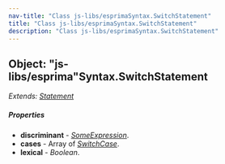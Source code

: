 ```yaml
---
nav-title: "Class js-libs/esprimaSyntax.SwitchStatement"
title: "Class js-libs/esprimaSyntax.SwitchStatement"
description: "Class js-libs/esprimaSyntax.SwitchStatement"
---
```

## Object: "js-libs/esprima"Syntax.SwitchStatement  
_Extends:_ [_Statement_](../../../js-libs/esprima/Syntax/Statement.md)

##### Properties
 - **discriminant** - [_SomeExpression_](../../../js-libs/esprima/Syntax/SomeExpression.md).
 - **cases** - Array of [_SwitchCase_](../../../js-libs/esprima/Syntax/SwitchCase.md).
 - **lexical** - _Boolean_.